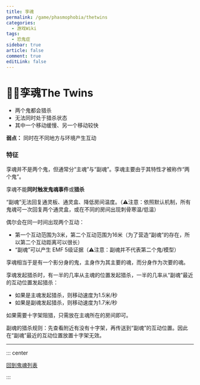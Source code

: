```yaml
---
title: 孪魂
permalink: /game/phasmophobia/thetwins
categories:
  - 游戏Wiki
tags:
  - 恐鬼症
sidebar: true
article: false
comment: true
editLink: false
---
```


# 👻👻孪魂The Twins
- 两个鬼都会猎杀
- 无法同时处于猎杀状态
- 其中一个移动缓慢、另一个移动较快

**弱点：** 同时在不同地方与环境产生互动

### 特征

孪魂并不是两个鬼，但通常分“主魂”与“副魂”。孪魂主要由于其特性才被称作“两个鬼”。

孪魂不能**同时触发鬼魂事件**或**猎杀**

“副魂”无法回复通灵板、通灵盒、降低房间温度。（⚠️注意：依照默认机制，所有鬼魂可一次回复两个通灵盒，或在不同的房间出现刺骨寒温/低温）

偶尔会在同一时间出现两个互动：
- 第一个互动范围为3米，第二个互动范围为16米（为了营造“副魂”的存在，所以第二个互动距离可以很长）
- “副魂”可以产生 EMF 5级证据（⚠️注意：副魂并不代表第二个鬼/模型）

孪魂相当于是有一个影分身的鬼，主身作为其主要的魂，而分身作为次要的魂。

孪魂发起猎杀时，有一半的几率从主魂的位置发起猎杀，一半的几率从“副魂”最近的互动位置发起猎杀：
- 如果是主魂发起猎杀，则移动速度为1.5米/秒
- 如果是副魂发起猎杀，则移动速度为1.7米/秒

如果需要十字架阻猎，只需放在主魂所在的房间即可。

副魂的猎杀规则：先查看附近有没有十字架，再传送到“副魂”的互动位置。因此在“副魂”最近的互动位置放置十字架无效。



------

::: center

[<i class="fas fa-home"></i> 回到鬼魂列表](/game/phasmophobia/ghosttype/#鬼魂列表)

:::

